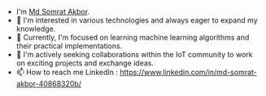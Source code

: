 - I'm [Md Somrat Akbor](https://www.linkedin.com/in/md-somrat-akbor-40868320b/).
- 👀 I'm interested in various technologies and always eager to expand my knowledge.
- 🌱 Currently, I'm focused on learning machine learning algorithms and their practical implementations.
- 💞️ I'm actively seeking collaborations within the IoT community to work on exciting projects and exchange ideas.
- 📫 How to reach me LinkedIn : https://www.linkedin.com/in/md-somrat-akbor-40868320b/

<!---
Mdsomratakbor/Mdsomratakbor is a ✨ special ✨ repository because its `README.md` (this file) appears on your GitHub profile.
You can click the Preview link to take a look at your changes.
--->
